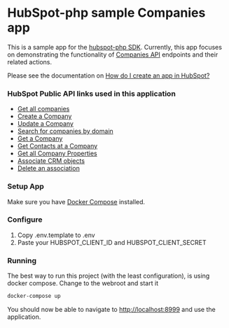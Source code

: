 # HubSpot-php sample Companies app

This is a sample app for the [hubspot-php SDK](https://github.com/ryanwinchester/hubspot-php). Currently, this app focuses on demonstrating the functionality of [Companies API](https://developers.hubspot.com/docs/methods/companies/companies-overview) endpoints and their related actions.

Please see the documentation on [How do I create an app in HubSpot?](https://developers.hubspot.com/docs/faq/how-do-i-create-an-app-in-hubspot)

### HubSpot Public API links used in this application

  - [Get all companies](https://developers.hubspot.com/docs/methods/companies/get-all-companies)
  - [Create a Company](https://developers.hubspot.com/docs/methods/companies/create_company)
  - [Update a Company](https://developers.hubspot.com/docs/methods/companies/update_company)
  - [Search for companies by domain](https://developers.hubspot.com/docs/methods/companies/search_companies_by_domain)
  - [Get a Company](https://developers.hubspot.com/docs/methods/companies/get_company)
  - [Get Contacts at a Company](https://developers.hubspot.com/docs/methods/companies/get_company_contacts)
  - [Get all Company Properties](https://developers.hubspot.com/docs/methods/companies/get_company_properties)
  - [Associate CRM objects](https://developers.hubspot.com/docs/methods/crm-associations/associate-objects)
  - [Delete an association](https://developers.hubspot.com/docs/methods/crm-associations/delete-association)

### Setup App

Make sure you have [Docker Compose](https://docs.docker.com/compose/) installed.

### Configure

1. Copy .env.template to .env
2. Paste your HUBSPOT_CLIENT_ID and HUBSPOT_CLIENT_SECRET

### Running

The best way to run this project (with the least configuration), is using docker compose.  Change to the webroot and start it

```bash
docker-compose up
```
You should now be able to navigate to [http://localhost:8999](http://localhost:8999) and use the application.
